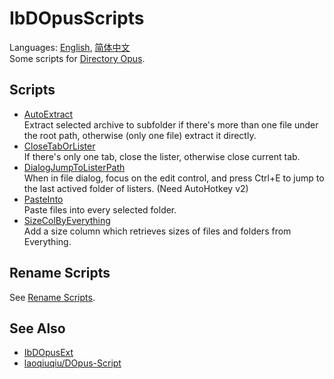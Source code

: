 # IbDOpusScripts
Languages: [English](README.md), [简体中文](README.zh-Hans.md)  
Some scripts for [Directory Opus](https://www.gpsoft.com.au/).

## Scripts
* [AutoExtract](AutoExtract.js)  
Extract selected archive to subfolder if there's more than one file under the root path, otherwise (only one file) extract it directly.
* [CloseTabOrLister](CloseTabOrLister.js)  
If there's only one tab, close the lister, otherwise close current tab.
* [DialogJumpToListerPath](DialogJumpToListerPath.ahk)  
When in file dialog, focus on the edit control, and press Ctrl+E to jump to the last actived folder of listers. (Need AutoHotkey v2)
* [PasteInto](PasteInto.js)  
Paste files into every selected folder.
* [SizeColByEverything](SizeColByEverything/README.zh-Hans.md)  
Add a size column which retrieves sizes of files and folders from Everything.

## Rename Scripts
See [Rename Scripts](Rename%20Scripts/README.md).

## See Also
* [IbDOpusExt](https://github.com/Chaoses-Ib/IbDOpusExt)
* [laoqiuqiu/DOpus-Script](https://github.com/laoqiuqiu/DOpus-Script)